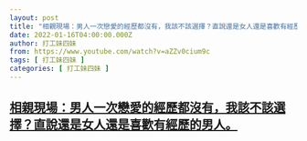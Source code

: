 ```yaml
---
layout: post
title: "相親現場：男人一次戀愛的經歷都沒有，我該不該選擇？直說還是女人還是喜歡有經歷的男人。"
date: 2022-01-16T04:00:00.000Z
author: 打工妹四妹
from: https://www.youtube.com/watch?v=aZZv0cium9c
tags: [ 打工妹四妹 ]
categories: [ 打工妹四妹 ]
---
```

<!--1642305600000-->
[相親現場：男人一次戀愛的經歷都沒有，我該不該選擇？直說還是女人還是喜歡有經歷的男人。](https://www.youtube.com/watch?v=aZZv0cium9c)
------

<div>

</div>
